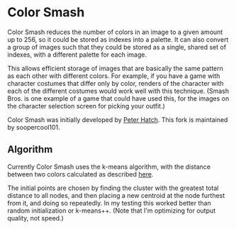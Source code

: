 Color Smash
===========

Color Smash reduces the number of colors in an image to a given amount up to 256, so it could be stored as indexes into a palette.  It can also convert a group of images such that they could be stored as a single, shared set of indexes, with a different palette for each image.

This allows efficient storage of images that are basically the same pattern as each other with different colors.  For example, if you have a game with character costumes that differ only by color, renders of the character with each of the different costumes would work well with this technique.  (Smash Bros. is one example of a game that could have used this, for the images on the character selection screen for picking your outfit.)

Color Smash was initially developed by [Peter Hatch](https://github.com/PeterHatch). This fork is maintained by soopercool101.

Algorithm
---------

Currently Color Smash uses the k-means algorithm, with the distance between two colors calculated as described [here](http://www.imagemagick.org/Usage/bugs/fuzz_distance/).

The initial points are chosen by finding the cluster with the greatest total distance to all nodes, and then placing a new centroid at the node furthest from it, and doing so repeatedly.  In my testing this worked better than random initialization or k-means++.  (Note that I'm optimizing for output quality, not speed.)
